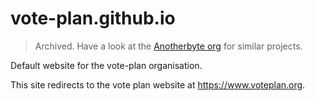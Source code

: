 # vote-plan.github.io

> Archived. Have a look at the [Anotherbyte org](https://anotherbyte.net/) for similar projects.

Default website for the vote-plan organisation.

This site redirects to the vote plan website at https://www.voteplan.org.
